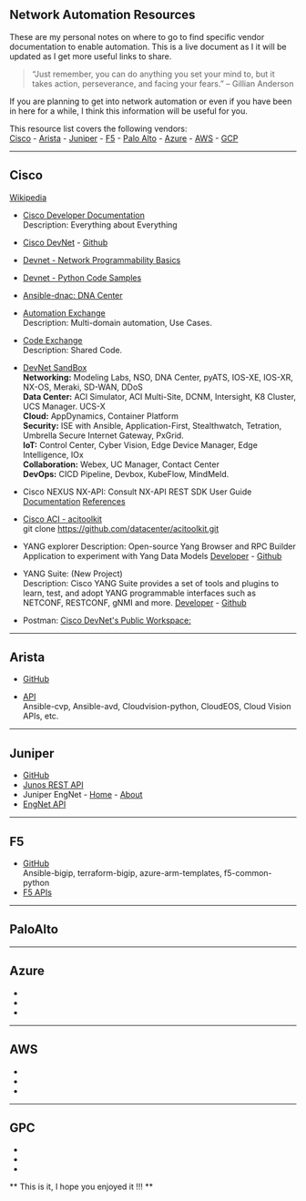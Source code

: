 ## Network Automation Resources

These are my personal notes on where to go to find specific vendor documentation to enable automation. This is a live document as I it will be updated as I get more useful links to share. 

> “Just remember, you can do anything you set your mind to, but it takes action, perseverance, and facing your fears.” – Gillian Anderson

If you are planning to get into network automation or even if you have been in here for a while, I think this information will be useful for you. 

This resource list covers the following vendors:<br /> 
[Cisco](#Cisco) - [Arista](#arista) - [Juniper](#Juniper) -
[F5](#F5) - [Palo Alto](#PaloAlto) - [Azure](#Azure) - [AWS](#AWS) - [GCP](#GCP)

----------------------------------------
## Cisco
[Wikipedia](https://en.wikipedia.org/wiki/Cisco_DevNet)

- [Cisco Developer Documentation](https://developer.cisco.com/docs/)<br /> 
Description: Everything about Everything<br /> 
- [Cisco DevNet](https://developer.cisco.com/) - [Github](https://github.com/CiscoDevNet)<br /> 
- [Devnet - Network Programmability Basics](https://github.com/CiscoDevNet/netprog_basics)<br /> 
- [Devnet - Python Code Samples](https://github.com/CiscoDevNet/python_code_samples_network)<br /> 
- [Ansible-dnac: DNA Center](https://github.com/CiscoDevNet/ansible-dnac)<br /> 
- [Automation Exchange](https://developer.cisco.com/network-automation/)<br />
Description: Multi-domain automation, Use Cases. <br />
- [Code Exchange](https://developer.cisco.com/codeexchange)<br /> 
Description: Shared Code.<br />
- [DevNet SandBox](https://developer.cisco.com/site/sandbox/)<br /> 
**Networking:** Modeling Labs, NSO, DNA Center, pyATS, IOS-XE, IOS-XR, NX-OS, Meraki, SD-WAN, DDoS<br />
**Data Center:** ACI Simulator, ACI Multi-Site, DCNM, Intersight, K8 Cluster, UCS Manager. UCS-X<br />
**Cloud:** AppDynamics, Container Platform<br />
**Security:** ISE with Ansible, Application-First, Stealthwatch, Tetration, Umbrella Secure Internet Gateway, PxGrid. <br />
**IoT:** Control Center, Cyber Vision, Edge Device Manager, Edge Intelligence, IOx<br />
**Collaboration:** Webex, UC Manager, Contact Center<br />
**DevOps:** CICD Pipeline, Devbox, KubeFlow, MindMeld. <br />

- Cisco NEXUS NX-API: Consult NX-API REST SDK User Guide<br /> 
[Documentation](https://developer.cisco.com/site/nxapi-dme-model-reference-api/)
[References](https://developer.cisco.com/site/nxapi-dme-model-reference-api/)
- [Cisco ACI - acitoolkit](https://github.com/datacenter/acitoolkit)<br /> 
git clone https://github.com/datacenter/acitoolkit.git<br /> 
- YANG explorer
Description: Open-source Yang Browser and RPC Builder Application to experiment with Yang Data Models
[Developer](https://developer.cisco.com/codeexchange/github/repo/CiscoDevNet/yang-explorer/) - 
[Github](https://github.com/CiscoDevNet/yang-explorer)<br /> 

- YANG Suite: (New Project)<br /> 
Description: Cisco YANG Suite provides a set of tools and plugins to learn, test, and adopt YANG programmable interfaces such as NETCONF, RESTCONF, gNMI and more.
[Developer](https://developer.cisco.com/yangsuite/) - 
[Github](https://github.com/CiscoDevNet/yangsuite/)<br /> 
- Postman: [Cisco DevNet's Public Workspace:](https://www.postman.com/ciscodevnet?tab=workspaces)<br /> 

----------------------------------------
<a name="arista">

## Arista

</a>

- [GitHub](https://github.com/aristanetworks)<br /> 

- [API](https://aristanetworks.force.com/AristaCommunity/s/article/arista-eapi-101)<br /> 
Ansible-cvp, Ansible-avd, Cloudvision-python, CloudEOS, Cloud Vision APIs, etc. 

----------------------------------------
## Juniper

- [GitHub](https://github.com/juniper) 
- [Junos REST API](https://www.juniper.net/documentation/us/en/software/junos/rest-api/index.html)<br /> 
- Juniper EngNet - [Home](https://eng.juniper.net/site/global/home/index.gsp) - [About](https://eng.juniper.net/site/global/overview/index.gsp)<br /> 
- [EngNet API](https://eng.juniper.net/site/global/build/support_automation/service_api/index.gsp)<br /> 

----------------------------------------
## F5

- [GitHub](https://github.com/F5Networks)<br /> 
Ansible-bigip, terraform-bigip, azure-arm-templates, f5-common-python<br /> 
- [F5 APIs](https://clouddocs.f5.com/api/)<br /> 

----------------------------------------
## PaloAlto

----------------------------------------
## Azure
- []()<br /> 
- []()<br /> 
- []()<br /> 

----------------------------------------
## AWS
- []()<br /> 
- []()<br /> 
- []()<br /> 

----------------------------------------
## GPC
- []()<br /> 
- []()<br /> 
- []()<br /> 


** This is it, I hope you enjoyed it !!! **

